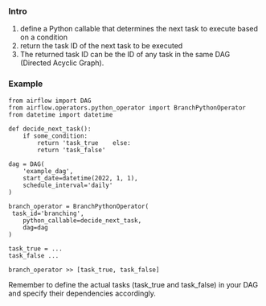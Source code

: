 ### Intro
1. define a Python callable that determines the next task to execute based on a condition
2. return the task ID of the next task to be executed
3. The returned task ID can be the ID of any task in the same DAG (Directed Acyclic Graph).

### Example
```
from airflow import DAG
from airflow.operators.python_operator import BranchPythonOperator
from datetime import datetime

def decide_next_task():
    if some_condition:
        return 'task_true    else:
        return 'task_false'

dag = DAG(
    'example_dag',
    start_date=datetime(2022, 1, 1),
    schedule_interval='daily'
)

branch_operator = BranchPythonOperator(
 task_id='branching',
    python_callable=decide_next_task,
    dag=dag
)

task_true = ...
task_false ...

branch_operator >> [task_true, task_false]
```

Remember to define the actual tasks (task_true and task_false) in your DAG and specify their dependencies accordingly.